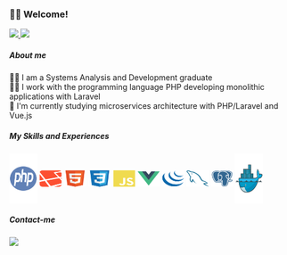 ### ✌🏽 Welcome!

<div>
  <a href="https://github.com/salathiel-serra">
  <img height="160em" src="https://github-readme-stats.vercel.app/api?username=salathiel-serra&show_icons=true&theme=ayu-mirage&include_all_commits=false&count_private=true"/>
  <img height="160em" src="https://github-readme-stats.vercel.app/api/top-langs/?username=salathiel-serra&layout=compact&langs_count=7&theme=ayu-mirage"/>
  </a>
</div>

##### About me
🧑‍🎓  I am a Systems Analysis and Development graduate <br>
👨‍💻   I work with the programming language PHP developing monolithic applications with Laravel <br>
📖   I'm currently studying microservices architecture with PHP/Laravel and Vue.js

##### My Skills and Experiences
<div style="display: inline_block; margin-top:1px !important;">
  <img align="center" alt="" height="90" width="50" src="https://raw.githubusercontent.com/devicons/devicon/master/icons/php/php-plain.svg" title="PHP">
  <img align="center" alt="" height="30" width="40" src="https://raw.githubusercontent.com/devicons/devicon/master/icons/laravel/laravel-plain.svg" title="Laravel Framework">
<!--   <img align="center" alt="" height="30" width="40" src="https://raw.githubusercontent.com/devicons/devicon/master/icons/cakephp/cakephp-plain.svg" title="CakePHP Framework"> -->
  <img align="center" alt="" height="30" width="40" src="https://raw.githubusercontent.com/devicons/devicon/master/icons/html5/html5-original.svg" title="HTML">
  <img align="center" alt="" height="30" width="40" src="https://raw.githubusercontent.com/devicons/devicon/master/icons/css3/css3-original.svg" title="CSS">
  <img align="center" alt="" height="30" width="40" src="https://raw.githubusercontent.com/devicons/devicon/master/icons/javascript/javascript-plain.svg" title="Javascript">
<!--   <img align="center" alt="" height="30" width="40" src="https://github.com/devicons/devicon/blob/master/icons/angularjs/angularjs-original.svg" title="AngularJS"> -->
  <img align="center" alt="" height="30" width="40" src="https://github.com/devicons/devicon/blob/master/icons/vuejs/vuejs-original.svg" title="VueJS">
  <img align="center" alt="" height="30" width="40" src="https://raw.githubusercontent.com/devicons/devicon/master/icons/jquery/jquery-plain.svg" title="Jquery">
  <img align="center" alt="" height="30" width="40" src="https://raw.githubusercontent.com/devicons/devicon/master/icons/mysql/mysql-plain.svg" title="My SQL">
  <img align="center" alt="" height="30" width="40" src="https://raw.githubusercontent.com/devicons/devicon/master/icons/postgresql/postgresql-plain.svg" title="PostgreSQL">
  <img align="center" alt="" height="90" width="50" src="https://raw.githubusercontent.com/devicons/devicon/master/icons/docker/docker-original.svg" title="Docker">
</div>

##### Contact-me

<div> 
  <a href="https://www.linkedin.com/in/salathiel-serra" target="_blank"><img src="https://img.shields.io/badge/-LinkedIn-%230077B5?style=for-the-badge&logo=linkedin&logoColor=white" target="_blank"></a> 
</div>

  
